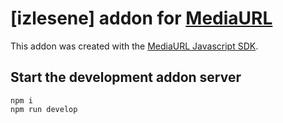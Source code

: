 # [izlesene] addon for [MediaURL](https://mediaurl.io)

This addon was created with the [MediaURL Javascript SDK](https://github.com/mediaurl/mediaurl-js).

## Start the development addon server

```shell
npm i
npm run develop
```
